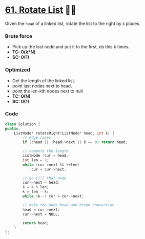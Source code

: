 # [61. Rotate List](https://leetcode.com/problems/rotate-list/) 🌟🌟

Given the `head` of a linked list, rotate the list to the right by `k` places.

### Brute force

-   Pick up the last node and put it to the first, do this k times.
-   **TC: O(k\*N)**
-   **SC: O(1)**

### Optimized

-   Get the length of the linked list.
-   point last nodes next to head.
-   point the len-kth nodes next to null
-   **TC: O(N)**
-   **SC: O(1)**

### Code

```cpp
class Solution {
public:
    ListNode* rotateRight(ListNode* head, int k) {
        // edge cases
        if (!head || !head->next || k == 0) return head;

        // compute the length
        ListNode *cur = head;
        int len = 1;
        while (cur->next && ++len)
            cur = cur->next;

        // go till that node
        cur->next = head;
        k = k % len;
        k = len - k;
        while (k--) cur = cur->next;

        // make the node head and break connection
        head = cur->next;
        cur->next = NULL;

        return head;
    }
};
```

